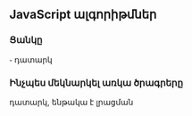 ## <b>JavaScript ալգորիթմներ</b>

### <b>Ցանկը</b>
֊ դատարկ

### <b>Ինչպես մեկնարկել առկա ծրագրերը</b>
դատարկ, ենթակա է լրացման
